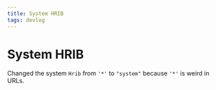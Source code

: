 ```yaml
---
title: System HRIB
tags: devlog
---
```


# System HRIB

Changed the system `Hrib` from `'*'` to `"system"` because `'*'` is weird in URLs.
